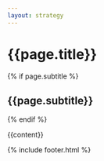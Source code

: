 ```yaml
---
layout: strategy
---
```


<div class="mw8 center lh-copy f4 postcontainer ph3 ph0-l">
<div class="pt4 pt5-l w-two-thirds-ns">

<h1 class="f2 f1-l fw8 lh-solid mv1 posttitle">{{page.title}}</h1>

{% if page.subtitle %}
<h2 class="f3 fw3 lh-copy mv1 subtitle">{{page.subtitle}}</h2>
{% endif %}

</div>


<div class="w-two-thirds-ns">

{{content}}
                    

</div>
</div>


{% include footer.html %}
